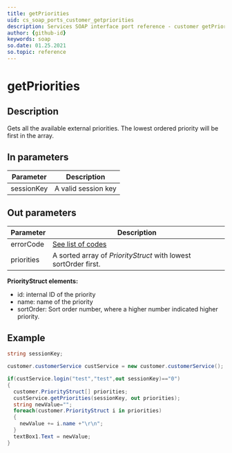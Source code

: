 ```yaml
---
title: getPriorities
uid: cs_soap_ports_customer_getpriorities
description: Services SOAP interface port reference - customer getPriorities
author: {github-id}
keywords: soap
so.date: 01.25.2021
so.topic: reference
---
```


# getPriorities

## Description

Gets all the available external priorities. The lowest ordered priority will be first in the array.

## In parameters

| Parameter | Description |
|---|---|
 sessionKey | A valid session key |

## Out parameters

| Parameter | Description |
|---|---|
| errorCode | [See list of codes][1] |
| priorities | A sorted array of *PriorityStruct* with lowest sortOrder first. |

**PriorityStruct elements:**

* id: internal ID of the priority
* name: name of the priority
* sortOrder: Sort order number, where a higher number indicated higher priority.

## Example

```csharp
string sessionKey;

customer.customerService custService = new customer.customerService();

if(custService.login("test","test",out sessionKey)=="0")
{
  customer.PriorityStruct[] priorities;
  custService.getPriorities(sessionKey, out priorities);
  string newValue="";
  foreach(customer.PriorityStruct i in priorities)
  {
    newValue += i.name +"\r\n";
  }
  textBox1.Text = newValue;
}
```

<!-- Referenced links -->
[1]: ../../error-codes.md

<!-- Referenced links -->
[1]: ../../error-codes.md
